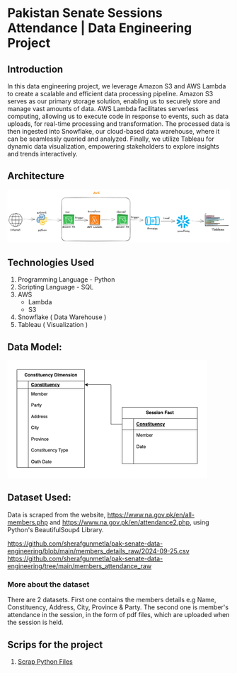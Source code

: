 # Pakistan Senate Sessions Attendance | Data Engineering Project


## Introduction 
In this data engineering project, we leverage Amazon S3 and AWS Lambda to create a scalable and efficient data processing pipeline. Amazon S3 serves as our primary storage solution, enabling us to securely store and manage vast amounts of data. AWS Lambda facilitates serverless computing, allowing us to execute code in response to events, such as data uploads, for real-time processing and transformation. The processed data is then ingested into Snowflake, our cloud-based data warehouse, where it can be seamlessly queried and analyzed. Finally, we utilize Tableau for dynamic data visualization, empowering stakeholders to explore insights and trends interactively. 

## Architecture 
![Project Arhitecture](Architecture.png)

## Technologies Used
1. Programming Language  - Python
2. Scripting Language - SQL
3. AWS
   - Lambda
   - S3
4. Snowflake ( Data Warehouse )
5. Tableau ( Visualization )

## Data Model:

![Data Model](dimensional_model.png)

## Dataset Used:

Data is scraped from the website, https://www.na.gov.pk/en/all-members.php and https://www.na.gov.pk/en/attendance2.php, using Python's BeautifulSoup4 Library. 

https://github.com/sherafgunmetla/pak-senate-data-engineering/blob/main/members_details_raw/2024-09-25.csv
https://github.com/sherafgunmetla/pak-senate-data-engineering/tree/main/members_attendance_raw

### More about the dataset
There are 2 datasets. First one contains the members details e.g Name, Constituency, Address, City, Province & Party. The second one is member's attendance in the session, in the form of pdf files, which are uploaded when the session is held. 

## Scrips for the project

1. [Scrap Python Files](blob/main/members_details_scrap_lambda.py)
